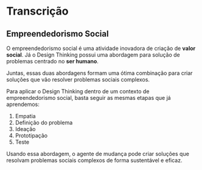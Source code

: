 # Transcrição

## Empreendedorismo Social

O empreendedorismo social é uma atividade inovadora de criação de **valor social**. Já o Design Thinking possui uma abordagem para solução de problemas centrado no **ser humano**.

Juntas, essas duas abordagens formam uma ótima combinação para criar soluções que vão resolver problemas sociais complexos.

Para aplicar o Design Thinking dentro de um contexto de empreendedorismo social, basta seguir as mesmas etapas que já aprendemos:

1. Empatia
2. Definição do problema
3. Ideação
4. Prototipação
5. Teste

Usando essa abordagem, o agente de mudança pode criar soluções que resolvam problemas sociais complexos de forma sustentável e eficaz.
